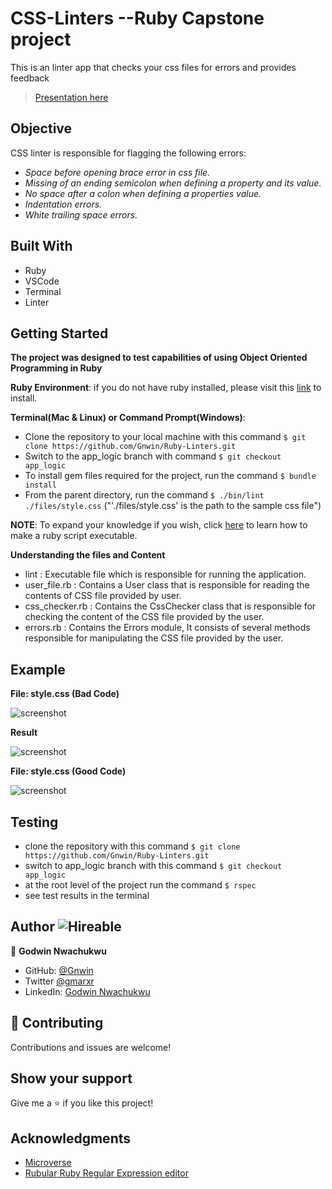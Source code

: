 # CSS-Linters --Ruby Capstone project
This is an linter app that checks your css files for errors and provides feedback

 > [Presentation here](https://www.loom.com/share/d045862f377b47529a12c81d88db8845)

 ## Objective
 CSS linter is responsible for flagging the following errors:
  - *Space before opening brace error in css file.*
  - *Missing of an ending semicolon when defining a property and its value.*
  - *No space after a colon when defining a properties value.*
  - *Indentation errors.*
  - *White trailing space errors.*

 ## Built With

- Ruby
- VSCode
- Terminal
- Linter

## Getting Started

**The project was designed to test capabilities of using Object Oriented Programming in Ruby**

**Ruby Environment**: if you do not have ruby installed, please visit this [link](https://www.theodinproject.com/paths/full-stack-ruby-on-rails/courses/ruby-programming/lessons/installing-ruby-ruby-programming) to install.

**Terminal(Mac & Linux) or Command Prompt(Windows)**:
  - Clone the repository to your local machine with this command `$ git clone https://github.com/Gnwin/Ruby-Linters.git`
  - Switch to the app_logic branch with command `$ git checkout app_logic`
  - To install gem files required for the project, run the command `$ bundle install`
  - From the parent directory, run the command `$ ./bin/lint ./files/style.css` ("'./files/style.css' is the path to the sample css file")

  **NOTE**: To expand your knowledge if you wish, click [here](https://commandercoriander.net/blog/2013/02/16/making-a-ruby-script-executable/) to learn how to make a ruby script executable.

**Understanding the files and Content**
  - lint : Executable file which is responsible for running the application.
  - user_file.rb : Contains a User class that is responsible for reading the contents of CSS file provided by user.
  - css_checker.rb : Contains the CssChecker class that is responsible for checking the content of the CSS file provided by the user.
  - errors.rb : Contains the Errors module, It consists of several methods responsible for manipulating the CSS file provided by the user.

## Example
**File: style.css (Bad Code)**

![screenshot](https://raw.githubusercontent.com/Gnwin/Ruby-Linters/app_logic/files/Screenshot%202021-04-11%20at%2017.27.38.png)

**Result**

![screenshot](https://raw.githubusercontent.com/Gnwin/Ruby-Linters/app_logic/files/Screenshot%202021-04-11%20at%2017.38.10.png)

**File: style.css (Good Code)**

![screenshot](https://raw.githubusercontent.com/Gnwin/Ruby-Linters/app_logic/files/Screenshot%202021-04-13%20at%2008.21.28.png)

## Testing

- clone the repository with this command `$ git clone https://github.com/Gnwin/Ruby-Linters.git`
- switch to app_logic branch with this command `$ git checkout app_logic`
- at the root level of the project run the command `$ rspec`
- see test results in the terminal

## Author ![Hireable](https://img.shields.io/badge/HIREABLE-YES-yellowgreen&?style=for-the-badge)

👤 **Godwin Nwachukwu**

- GitHub: [@Gnwin](https://github.com/Gnwin)
- Twitter [@gmarxr](https://twitter.com/gmarxr)
- LinkedIn: [Godwin Nwachukwu](https://www.linkedin.com/in/n-gwin/)

## 🤝 Contributing

Contributions and issues are welcome!
## Show your support

Give me a ⭐️ if you like this project!

## Acknowledgments

- [Microverse](microverse.org)
- [Rubular Ruby Regular Expression editor](https://rubular.com/)